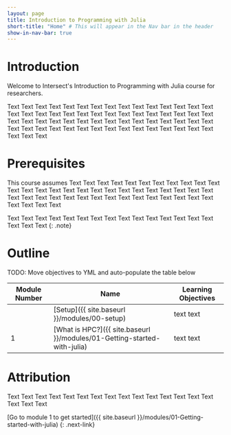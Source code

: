 ```yaml
---
layout: page
title: Introduction to Programming with Julia
short-title: "Home" # This will appear in the Nav bar in the header
show-in-nav-bar: true
---
```


# Introduction

Welcome to Intersect's Introduction to Programming with Julia course for researchers.

Text Text Text Text Text Text Text Text Text Text Text Text Text Text Text Text Text Text Text Text Text Text Text Text Text Text Text Text Text Text Text Text Text Text Text Text Text Text Text Text Text Text Text Text Text Text Text Text Text Text Text Text Text Text Text Text Text Text Text Text Text Text Text 

# Prerequisites

This course assumes Text Text Text Text Text Text Text Text Text Text Text Text Text Text Text Text Text Text Text Text Text Text Text Text Text Text Text Text Text Text Text Text Text Text Text Text Text Text Text Text Text Text Text Text Text 

Text Text Text Text Text Text Text Text Text Text Text Text Text Text Text Text Text Text 
{: .note}

# Outline

TODO: Move objectives to YML and auto-populate the table below

| Module Number |   Name        | Learning Objectives        |
|---------------|---------------|----------------------------|
|              |   [Setup]({{ site.baseurl }}/modules/00-setup)| text text |
|1              |   [What is HPC?]({{ site.baseurl }}/modules/01-Getting-started-with-julia) | text text |



# Attribution

Text Text Text Text Text Text Text Text Text Text Text Text Text Text Text Text Text Text 

[Go to module 1 to get started]({{ site.baseurl }}/modules/01-Getting-started-with-julia)
{: .next-link}
